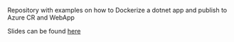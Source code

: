 Repository with examples on how to Dockerize a dotnet app and publish to Azure CR and WebApp

Slides can be found [here](https://www.slideshare.net/leomicheloni/docker-dotnet-netbaires)
